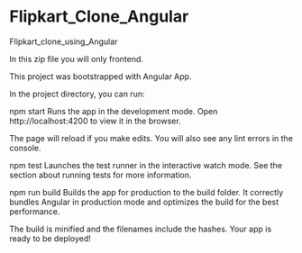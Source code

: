 # Flipkart_Clone_Angular
Flipkart_clone_using_Angular

In this zip file you will only frontend.

This project was bootstrapped with Angular App.


In the project directory, you can run:

npm start
Runs the app in the development mode.
Open http://localhost:4200 to view it in the browser.

The page will reload if you make edits.
You will also see any lint errors in the console.



npm test
Launches the test runner in the interactive watch mode.
See the section about running tests for more information.

npm run build
Builds the app for production to the build folder.
It correctly bundles Angular in production mode and optimizes the build for the best performance.

The build is minified and the filenames include the hashes.
Your app is ready to be deployed!
